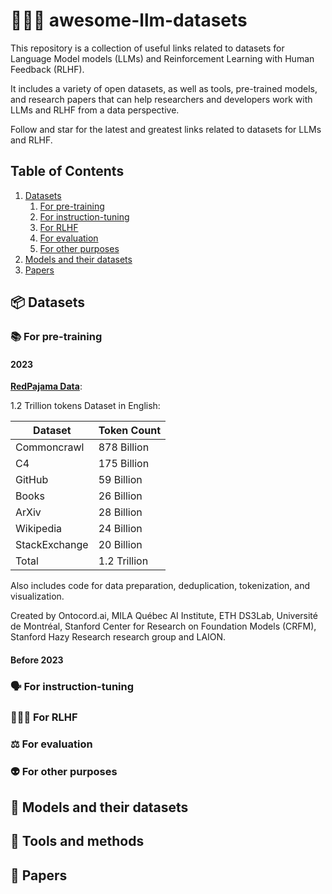# 👩🤝🤖 awesome-llm-datasets
This repository is a collection of useful links related to datasets for Language Model models (LLMs) and Reinforcement Learning with Human Feedback (RLHF).

It includes a variety of open datasets, as well as tools, pre-trained models, and research papers that can help researchers and developers work with LLMs and RLHF from a data perspective.

Follow and star for the latest and greatest links related to datasets for LLMs and RLHF.

## Table of Contents

1. [Datasets](#datasets)
    1. [For pre-training](#for-pre-training)
    2. [For instruction-tuning](#for-instruction-tuning)
    3. [For RLHF](#for-rlhf)
    4. [For evaluation](#for-evaluation)
    5. [For other purposes](#for-other-purposes)
2. [Models and their datasets](#models-and-their-datasets)
3. [Papers](#papers)


## 📦 Datasets

### 📚 For pre-training

#### 2023

**[RedPajama Data](https://github.com/togethercomputer/RedPajama-Data)**:

1.2 Trillion tokens Dataset in English:

| Dataset       | Token Count |
|---------------|-------------|
| Commoncrawl   | 878 Billion        |
| C4            | 175 Billion        |
| GitHub        | 59 Billion         |
| Books         | 26 Billion         |
| ArXiv         | 28 Billion         |
| Wikipedia     | 24 Billion         |
| StackExchange | 20 Billion         |
| Total         | 1.2 Trillion      |

Also includes code for data preparation, deduplication, tokenization, and visualization.

Created by Ontocord.ai, MILA Québec AI Institute, ETH DS3Lab, Université de Montréal, Stanford Center for Research on Foundation Models (CRFM), Stanford Hazy Research research group and LAION.

#### Before 2023

### 🗣️ For instruction-tuning

### 👩🤝🤖 For RLHF

### ⚖️ For evaluation

### 👽 For other purposes

## 🦾 Models and their datasets

## 🧰 Tools and methods

## 📔 Papers


